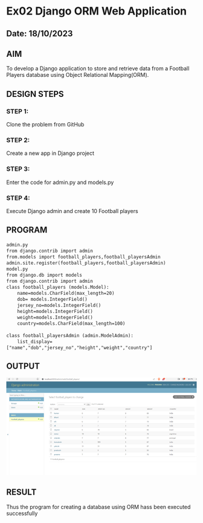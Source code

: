 # Ex02 Django ORM Web Application
## Date: 18/10/2023

## AIM
To develop a Django application to store and retrieve data from a Football Players database using Object Relational Mapping(ORM).

## DESIGN STEPS

### STEP 1:
Clone the problem from GitHub

### STEP 2:
Create a new app in Django project

### STEP 3:
Enter the code for admin.py and models.py

### STEP 4:
Execute Django admin and create 10 Football players

## PROGRAM
```
admin.py
from django.contrib import admin
from.models import football_players,football_playersAdmin
admin.site.register(football_players,football_playersAdmin)
model.py
from django.db import models
from django.contrib import admin
class football_players (models.Model):
    name=models.CharField(max_length=20)
    dob= models.IntegerField()
    jersey_no=models.IntegerField()
    height=models.IntegerField()
    weight=models.IntegerField()
    country=models.CharField(max_length=100)

class football_playersAdmin (admin.ModelAdmin):
    list_display=["name","dob","jersey_no","height","weight","country"]

```
## OUTPUT
![Alt text](<Screenshot (2).png>)

## RESULT
Thus the program for creating a database using ORM hass been executed successfully
